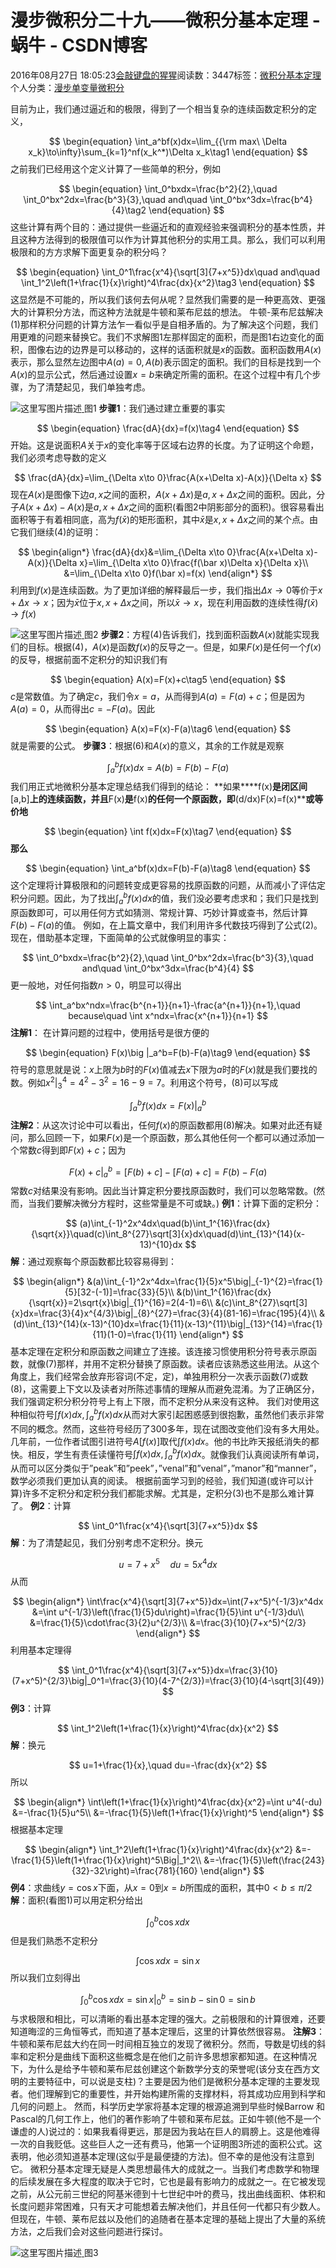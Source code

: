 
# 漫步微积分二十九——微积分基本定理 - 蜗牛 - CSDN博客


2016年08月27日 18:05:23[会敲键盘的猩猩](https://me.csdn.net/u010182633)阅读数：3447标签：[微积分基本定理																](https://so.csdn.net/so/search/s.do?q=微积分基本定理&t=blog)个人分类：[漫步单变量微积分																](https://blog.csdn.net/u010182633/article/category/6303247)


目前为止，我们通过逼近和的极限，得到了一个相当复杂的连续函数定积分的定义，

$$
\begin{equation}
\int_a^bf(x)dx=\lim_{{\rm max\ \Delta x_k}\to\infty}\sum_{k=1}^nf(x_k^*)\Delta x_k\tag1
\end{equation}
$$
之前我们已经用这个定义计算了一些简单的积分，例如

$$
\begin{equation}
\int_0^bxdx=\frac{b^2}{2},\quad \int_0^bx^2dx=\frac{b^3}{3},\quad and\quad \int_0^bx^3dx=\frac{b^4}{4}\tag2
\end{equation}
$$
这些计算有两个目的：通过提供一些逼近和的直观经验来强调积分的基本性质，并且这种方法得到的极限值可以作为计算其他积分的实用工具。那么，我们可以利用极限和的方方求解下面更复杂的积分吗？

$$
\begin{equation}
\int_0^1\frac{x^4}{\sqrt[3]{7+x^5}}dx\quad and\quad \int_1^2\left(1+\frac{1}{x}\right)^4\frac{dx}{x^2}\tag3
\end{equation}
$$
这显然是不可能的，所以我们该何去何从呢？显然我们需要的是一种更高效、更强大的计算积分方法，而这种方法就是牛顿和莱布尼兹的想法。
牛顿-莱布尼兹解决(1)那样积分问题的计算方法乍一看似乎是自相矛盾的。为了解决这个问题，我们用更难的问题来替换它。我们不求解图1左那样固定的面积，而是图1右边变化的面积，图像右边的边界是可以移动的，这样的话面积就是$x$的函数。面积函数用$A(x)$表示，那么显然左边图中$A(a)=0,A(b)$表示固定的面积。我们的目标是找到一个$A(x)$的显示公式，然后通过设置$x=b$来确定所需的面积。在这个过程中有几个步骤，为了清楚起见，我们单独考虑。

![这里写图片描述](https://img-blog.csdn.net/20160827180235824)[ ](https://img-blog.csdn.net/20160827180235824)
图1
**步骤1**：我们通过建立重要的事实

$$
\begin{equation}
\frac{dA}{dx}=f(x)\tag4
\end{equation}
$$
开始。这是说面积$A$关于$x$的变化率等于区域右边界的长度。为了证明这个命题，我们必须考虑导数的定义

$$
\frac{dA}{dx}=\lim_{\Delta x\to 0}\frac{A(x+\Delta x)-A(x)}{\Delta x}
$$
现在$A(x)$是图像下边$a,x$之间的面积，$A(x+\Delta  x)$是$a,x+\Delta x$之间的面积。因此，分子$A(x+\Delta x)-A(x)$是$a,x+\Delta x$之间的面积(看图2中阴影部分的面积)。很容易看出面积等于有着相同底，高为$f(\bar x)$的矩形面积，其中$\bar x$是$x,x+\Delta x$之间的某个点。由它我们继续(4)的证明：

$$
\begin{align*}
\frac{dA}{dx}&=\lim_{\Delta x\to 0}\frac{A(x+\Delta x)-A(x)}{\Delta x}=\lim_{\Delta x\to 0}\frac{f(\bar x)\Delta x}{\Delta x}\\
&=\lim_{\Delta x\to 0}f(\bar x)=f(x)
\end{align*}
$$
利用到$f(x)$是连续函数。为了更加详细的解释最后一步，我们指出$\Delta x\to 0$等价于$x+\Delta x\to x$；因为$\bar x$位于$x,x+\Delta x$之间，所以$\bar x\to x$，现在利用函数的连续性得$f(\bar x)\to f(x)$

![这里写图片描述](https://img-blog.csdn.net/20160827180305090)[ ](https://img-blog.csdn.net/20160827180305090)
图2
**步骤2**：方程(4)告诉我们，找到面积函数$A(x)$就能实现我们的目标。根据(4)，$A(x)$是函数$f(x)$的反导之一。但是，如果$F(x)$是任何一个$f(x)$的反导，根据前面不定积分的知识我们有

$$
\begin{equation}
A(x)=F(x)+c\tag5
\end{equation}
$$
$c$是常数值。为了确定$c$，我们令$x=a$，从而得到$A(a)=F(a)+c$；但是因为$A(a)=0$，从而得出$c=-F(a)$。因此

$$
\begin{equation}
A(x)=F(x)-F(a)\tag6
\end{equation}
$$
就是需要的公式。
**步骤3**：根据(6)和$A(x)$的意义，其余的工作就是观察

$$
\int_a^bf(x)dx=A(b)=F(b)-F(a)
$$
我们用正式地微积分基本定理总结我们得到的结论：
**如果****f(x)****是闭区间****[a,b]****上的连续函数，并且****F(x)****是****f(x)****的任何一个原函数，即****(d/dx)F(x)=f(x)****或等价地**

$$
\begin{equation}
\int f(x)dx=F(x)\tag7
\end{equation}
$$
**那么**

$$
\begin{equation}
\int_a^bf(x)dx=F(b)-F(a)\tag8
\end{equation}
$$
这个定理将计算极限和的问题转变成更容易的找原函数的问题，从而减小了评估定积分问题。因此，为了找出$\int_a^bf(x)dx$的值，我们没必要考虑求和；我们只是找到原函数即可，可以用任何方式如猜测、常规计算、巧妙计算或查书，然后计算$F(b)-F(a)$的值。
例如，在上篇文章中，我们利用许多代数技巧得到了公式(2)。现在，借助基本定理，下面简单的公式就像明显的事实：

$$
\int_0^bxdx=\frac{b^2}{2},\quad \int_0^bx^2dx=\frac{b^3}{3},\quad and\quad \int_0^bx^3dx=\frac{b^4}{4}
$$
更一般地，对任何指数$n>0$，明显可以得出

$$
\int_a^bx^ndx=\frac{b^{n+1}}{n+1}-\frac{a^{n+1}}{n+1},\quad because\quad \int x^ndx=\frac{x^{n+1}}{n+1}
$$
**注解1**： 在计算问题的过程中，使用括号是很方便的

$$
\begin{equation}
F(x)\big |_a^b=F(b)-F(a)\tag9
\end{equation}
$$
符号的意思就是说：$x$上限为$b$时的$F(x)$值减去$x$下限为$a$时的$F(x)$就是我们要找的数。例如$x^2\big|_3^4=4^2-3^2=16-9=7$。利用这个符号，(8)可以写成

$$
\int_a^bf(x)dx=F(x)\big|_a^b
$$
**注解2**：从这次讨论中可以看出，任何$f(x)$的原函数都用(8)解决。如果对此还有疑问，那么回顾一下，如果$F(x)$是一个原函数，那么其他任何一个都可以通过添加一个常数$c$得到即$F(x)+c$；因为

$$
F(x)+c\big|_a^b=[F(b)+c]-[F(a)+c]=F(b)-F(a)
$$
常数$c$对结果没有影响。因此当计算定积分要找原函数时，我们可以忽略常数。(然而，当我们要解决微分方程时，这些常量是不可或缺。)
**例1**：计算下面的定积分：

$$
(a)\int_{-1}^2x^4dx\quad(b)\int_1^{16}\frac{dx}{\sqrt{x}}\quad(c)\int_8^{27}\sqrt[3]{x}dx\quad(d)\int_{13}^{14}(x-13)^{10}dx
$$
**解**：通过观察每个原函数都比较容易得到：

$$
\begin{align*}
&(a)\int_{-1}^2x^4dx=\frac{1}{5}x^5\big|_{-1}^{2}=\frac{1}{5}[32-(-1)]=\frac{33}{5}\\
&(b)\int_1^{16}\frac{dx}{\sqrt{x}}=2\sqrt{x}\big|_{1}^{16}=2(4-1)=6\\
&(c)\int_8^{27}\sqrt[3]{x}dx=\frac{3}{4}x^{4/3}\big|_{8}^{27}=\frac{3}{4}(81-16)=\frac{195}{4}\\
&(d)\int_{13}^{14}(x-13)^{10}dx=\frac{1}{11}(x-13)^{11}\big|_{13}^{14}=\frac{1}{11}(1-0)=\frac{1}{11}
\end{align*}
$$
基本定理在定积分和原函数之间建立了连接。该连接习惯使用积分符号表示原函数，就像(7)那样，并用不定积分替换了原函数。读者应该熟悉这些用法。从这个角度上，我们经常会放弃形容词(不定，定)，单独用积分一次表示函数(7)或数(8)，这需要上下文以及读者对所陈述事情的理解从而避免混淆。为了正确区分，我们强调定积分积分符号上有上下限，而不定积分从来没有这种。
我们对使用这种相似符号$\int f(x)dx,\int_a^bf(x)dx$从而对大家引起困惑感到很抱歉，虽然他们表示非常不同的概念。然而，这些符号经历了300多年，现在试图改变他们没有多大用处。几年前，一位作者试图引进符号$A[f(x)]$取代$\int f(x)dx$。他的书比昨天报纸消失的都快。相反，学生有责任读懂符号$\int f(x)dx,\int_a^bf(x)dx$。就像我们认真阅读所有单词，从而可以区分类似于”peak”和”peek”，”venal”和”venal”，”manor”和“manner”，数学必须我们更加认真的阅读。
根据前面学习到的经验，我们知道(或许可以计算)许多不定积分和定积分我们都能求解。尤其是，定积分(3)也不是那么难计算了。
**例2**：计算

$$
\int_0^1\frac{x^4}{\sqrt[3]{7+x^5}}dx
$$
**解**：为了清楚起见，我们分别考虑不定积分。换元

$$
u=7+x^5\quad du=5x^4dx
$$
从而

$$
\begin{align*}
\int\frac{x^4}{\sqrt[3]{7+x^5}}dx=\int(7+x^5)^{-1/3}x^4dx
&=\int u^{-1/3}\left(\frac{1}{5}du\right)=\frac{1}{5}\int u^{-1/3}du\\
&=\frac{1}{5}\cdot\frac{3}{2}u^{2/3}\\
&=\frac{3}{10}(7+x^5)^{2/3}
\end{align*}
$$
利用基本定理得

$$
\int_0^1\frac{x^4}{\sqrt[3]{7+x^5}}dx=\frac{3}{10}(7+x^5)^{2/3}\big|_0^1=\frac{3}{10}(4-7^{2/3})=\frac{3}{10}(4-\sqrt[3]{49})
$$
**例3**：计算

$$
\int_1^2\left(1+\frac{1}{x}\right)^4\frac{dx}{x^2}
$$
**解**：换元

$$
u=1+\frac{1}{x},\quad du=-\frac{dx}{x^2}
$$
所以

$$
\begin{align*}
\int\left(1+\frac{1}{x}\right)^4\frac{dx}{x^2}=\int u^4(-du)
&=-\frac{1}{5}u^5\\
&=-\frac{1}{5}\left(1+\frac{1}{x}\right)^5
\end{align*}
$$
根据基本定理

$$
\begin{align*}
\int_1^2\left(1+\frac{1}{x}\right)^4\frac{dx}{x^2}
&=-\frac{1}{5}\left(1+\frac{1}{x}\right)^5\Big|_1^2\\
&=-\frac{1}{5}\left(\frac{243}{32}-32\right)=\frac{781}{160}
\end{align*}
$$
**例4**：求曲线$y=\cos x$下面，从$x=0$到$x=b$所围成的面积，其中$0<b\leq\pi/2$
**解**：面积(看图1)可以用定积分给出

$$
\int_0^b\cos xdx
$$
但是我们熟悉不定积分

$$
\int\cos xdx=\sin x
$$
所以我们立刻得出

$$
\int_0^b\cos xdx=\sin x\big|_0^b=\sin b-\sin 0=\sin b
$$
与求极限和相比，可以清晰的看出基本定理的强大。之前极限和的计算很难，还要知道晦涩的三角恒等式，而知道了基本定理后，这里的计算依然很容易。
**注解3**：牛顿和莱布尼兹大约在同一时间相互独立的发现了微积分。然而，导数是切线的斜率和定积分是曲线下面积这些概念是在他们之前许多思想家都知道。在这种情况下，为什么是给予牛顿和莱布尼兹创建这个新数学分支的荣誉呢(该分支在西方文明的主要特征中，可以说是支柱)？主要是因为他们是微积分基本定理的主要发现者。他们理解到它的重要性，并开始构建所需的支撑材料，将其成功应用到科学和几何的问题上。
然而，科学历史学家将基本定理的根源追溯到早些时候Barrow 和Pascal的几何工作上，他们的著作影响了牛顿和莱布尼兹。正如牛顿(他不是一个谦虚的人)说过的：如果我看得更远，那是因为我站在巨人的肩膀上。这是他难得一次的自我贬低。这些巨人之一还有费马，他第一个证明图3所述的面积公式。这表明，他必须知道基本定理(这似乎是最便捷的方法)。但不幸的是他没有注意到它。
微积分基本定理无疑是人类思想最伟大的成就之一。当我们考虑数学和物理的后续发展在多大程度的取决于它时，它也是最有影响力的成就之一。在它被发现之前，从公元前三世纪的阿基米德到十七世纪中叶的费马，找出曲线面积、体积和长度问题非常困难，只有天才可能想着去解决他们，并且任何一代都只有少数人。但现在，牛顿、莱布尼兹以及他们的追随者在基本定理的基础上提出了大量的系统方法，之后我们会对这些问题进行探讨。

![这里写图片描述](https://img-blog.csdn.net/20160827180429105)[ ](https://img-blog.csdn.net/20160827180429105)
图3

[
						](https://img-blog.csdn.net/20160827180429105)
[
	](https://img-blog.csdn.net/20160827180429105)
